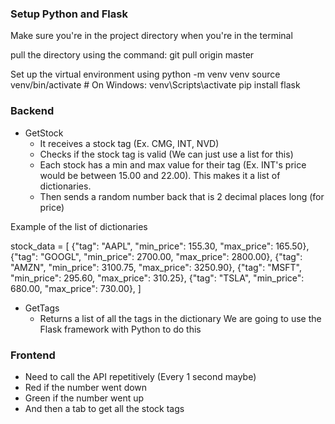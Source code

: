 ### Setup Python and Flask 
Make sure you're in the project directory when you're in the terminal

pull the directory using the command:
git pull origin master

Set up the virtual environment using
python -m venv venv
source venv/bin/activate  # On Windows: venv\Scripts\activate
pip install flask
### Backend
- GetStock
	- It receives a stock tag (Ex. CMG, INT, NVD)
	- Checks if the stock tag is valid (We can just use a list for this)
	- Each stock has a min and max value for their tag (Ex. INT's price would be between 15.00 and 22.00). This makes it a list of dictionaries.
	- Then sends a random number back that is 2 decimal places long (for price)

Example of the list of dictionaries

stock_data = [
    {"tag": "AAPL", "min_price": 155.30, "max_price": 165.50},
    {"tag": "GOOGL", "min_price": 2700.00, "max_price": 2800.00},
    {"tag": "AMZN", "min_price": 3100.75, "max_price": 3250.90},
    {"tag": "MSFT", "min_price": 295.60, "max_price": 310.25},
    {"tag": "TSLA", "min_price": 680.00, "max_price": 730.00},
]

- GetTags
	- Returns a list of all the tags in the dictionary
We are going to use the Flask framework with Python to do this
### Frontend
- Need to call the API repetitively (Every 1 second maybe)
- Red if the number went down
- Green if the number went up
- And then a tab to get all the stock tags
